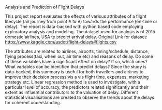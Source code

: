 Analysis and Prediction of Flight Delays

This project report evaluates the effects of various attributes of a flight lifecycle (air journey from point A to B) towards the performance (on-time or delay). 
The report is data-backed with python based code employing exploratory analysis and modeling. 
The dataset used for analysis is of 2015 domestic airlines, USA to predict arrival delay.
Original Link for dataset: https://www.kaggle.com/usdot/flight-delays#flights.csv

The attributes are related to airlines, airports, timing/schedule, distance, flying process(taxi, wheel out, air time etc) and reasons of delay. 
Do some of these variables have a significant effect on delay? If so, which ones? What variables can be identified that predict delays? 
Since the study is data-backed, this summary is useful for both travellers and airlines to improve their decision process vis a vis flight time, expenses, marketing strategy etc. 
Linear regression method is used to investigate, with a particular level of accuracy, the predictors related significantly and their extent as influential contributors to the valuation of delay. 
Different statistical visualisations are created to observe the trends about the delays for coherent understanding.
